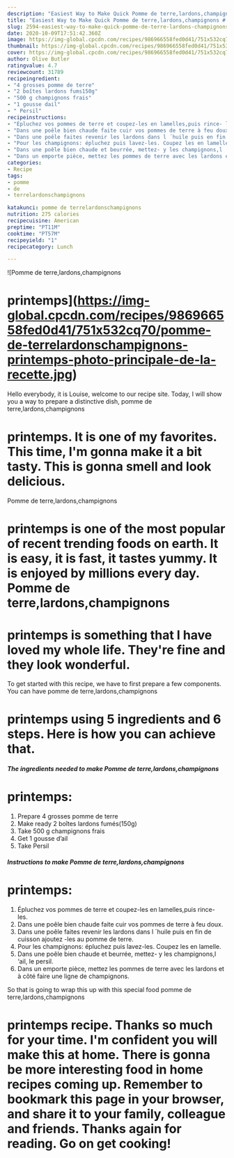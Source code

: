 ```yaml
---
description: "Easiest Way to Make Quick Pomme de terre,lardons,champignons # printemps"
title: "Easiest Way to Make Quick Pomme de terre,lardons,champignons # printemps"
slug: 2594-easiest-way-to-make-quick-pomme-de-terre-lardons-champignons-printemps
date: 2020-10-09T17:51:42.360Z
image: https://img-global.cpcdn.com/recipes/986966558fed0d41/751x532cq70/pomme-de-terrelardonschampignons-printemps-photo-principale-de-la-recette.jpg
thumbnail: https://img-global.cpcdn.com/recipes/986966558fed0d41/751x532cq70/pomme-de-terrelardonschampignons-printemps-photo-principale-de-la-recette.jpg
cover: https://img-global.cpcdn.com/recipes/986966558fed0d41/751x532cq70/pomme-de-terrelardonschampignons-printemps-photo-principale-de-la-recette.jpg
author: Olive Butler
ratingvalue: 4.7
reviewcount: 31789
recipeingredient:
- "4 grosses pomme de terre"
- "2 boîtes lardons fums150g"
- "500 g champignons frais"
- "1 gousse dail"
- " Persil"
recipeinstructions:
- "Épluchez vos pommes de terre et coupez-les en lamelles,puis rince- les."
- "Dans une poêle bien chaude faite cuir vos pommes de terre à feu doux."
- "Dans une poêle faites revenir les lardons dans l ´huile puis en fin de cuisson ajoutez -les au pomme de terre."
- "Pour les champignons: épluchez puis lavez-les. Coupez les en lamelle."
- "Dans une poêle bien chaude et beurrée, mettez- y les champignons,l ‘ail, le persil."
- "Dans un emporte pièce, mettez les pommes de terre avec les lardons et à côté faire une ligne de champignons."
categories:
- Recipe
tags:
- pomme
- de
- terrelardonschampignons

katakunci: pomme de terrelardonschampignons 
nutrition: 275 calories
recipecuisine: American
preptime: "PT11M"
cooktime: "PT57M"
recipeyield: "1"
recipecategory: Lunch

---
```



![Pomme de terre,lardons,champignons
# printemps](https://img-global.cpcdn.com/recipes/986966558fed0d41/751x532cq70/pomme-de-terrelardonschampignons-printemps-photo-principale-de-la-recette.jpg)

Hello everybody, it is Louise, welcome to our recipe site. Today, I will show you a way to prepare a distinctive dish, pomme de terre,lardons,champignons
# printemps. It is one of my favorites. This time, I'm gonna make it a bit tasty. This is gonna smell and look delicious.



Pomme de terre,lardons,champignons
# printemps is one of the most popular of recent trending foods on earth. It is easy, it is fast, it tastes yummy. It is enjoyed by millions every day. Pomme de terre,lardons,champignons
# printemps is something that I have loved my whole life. They're fine and they look wonderful.


To get started with this recipe, we have to first prepare a few components. You can have pomme de terre,lardons,champignons
# printemps using 5 ingredients and 6 steps. Here is how you can achieve that.

<!--inarticleads1-->

##### The ingredients needed to make Pomme de terre,lardons,champignons
# printemps:

1. Prepare 4 grosses pomme de terre
1. Make ready 2 boîtes lardons fumés(150g)
1. Take 500 g champignons frais
1. Get 1 gousse d’ail
1. Take  Persil




<!--inarticleads2-->

##### Instructions to make Pomme de terre,lardons,champignons
# printemps:

1. Épluchez vos pommes de terre et coupez-les en lamelles,puis rince- les.
1. Dans une poêle bien chaude faite cuir vos pommes de terre à feu doux.
1. Dans une poêle faites revenir les lardons dans l ´huile puis en fin de cuisson ajoutez -les au pomme de terre.
1. Pour les champignons: épluchez puis lavez-les. Coupez les en lamelle.
1. Dans une poêle bien chaude et beurrée, mettez- y les champignons,l ‘ail, le persil.
1. Dans un emporte pièce, mettez les pommes de terre avec les lardons et à côté faire une ligne de champignons.




So that is going to wrap this up with this special food pomme de terre,lardons,champignons
# printemps recipe. Thanks so much for your time. I'm confident you will make this at home. There is gonna be more interesting food in home recipes coming up. Remember to bookmark this page in your browser, and share it to your family, colleague and friends. Thanks again for reading. Go on get cooking!
